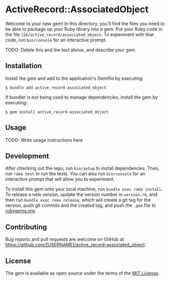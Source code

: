 # ActiveRecord::AssociatedObject

Welcome to your new gem! In this directory, you'll find the files you need to be able to package up your Ruby library into a gem. Put your Ruby code in the file `lib/active_record/associated_object`. To experiment with that code, run `bin/console` for an interactive prompt.

TODO: Delete this and the text above, and describe your gem

## Installation

Install the gem and add to the application's Gemfile by executing:

    $ bundle add active_record-associated_object

If bundler is not being used to manage dependencies, install the gem by executing:

    $ gem install active_record-associated_object

## Usage

TODO: Write usage instructions here

## Development

After checking out the repo, run `bin/setup` to install dependencies. Then, run `rake test` to run the tests. You can also run `bin/console` for an interactive prompt that will allow you to experiment.

To install this gem onto your local machine, run `bundle exec rake install`. To release a new version, update the version number in `version.rb`, and then run `bundle exec rake release`, which will create a git tag for the version, push git commits and the created tag, and push the `.gem` file to [rubygems.org](https://rubygems.org).

## Contributing

Bug reports and pull requests are welcome on GitHub at https://github.com/[USERNAME]/active_record-associated_object.

## License

The gem is available as open source under the terms of the [MIT License](https://opensource.org/licenses/MIT).
